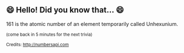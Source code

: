 ## :smile: Hello! Did you know that... :smile:
161 is the atomic number of an element temporarily called Unhexunium.

<sup>(come back in 5 minutes for the next trivia)</sup>


<sup>Credits: http://numbersapi.com</sup>
